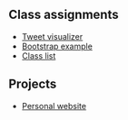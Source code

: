 ## Class assignments
- [Tweet visualizer](https://ngomez22.github.io/webdev/tweet-visualizer/)
- [Bootstrap example](https://ngomez22.github.io/webdev/bootstrap-example/)
- [Class list](https://ngomez22.github.io/webdev/class-list/)

## Projects
- [Personal website](https://ngomez22.github.io/webdev/my-website/)
